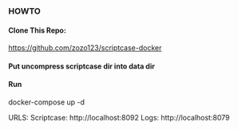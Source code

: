 
###  HOWTO

#### Clone This Repo:
https://github.com/zozo123/scriptcase-docker

#### Put uncompress scriptcase dir into data dir

#### Run

docker-compose up -d

URLS:
Scriptcase: http://localhost:8092
Logs:  http://localhost:8079
